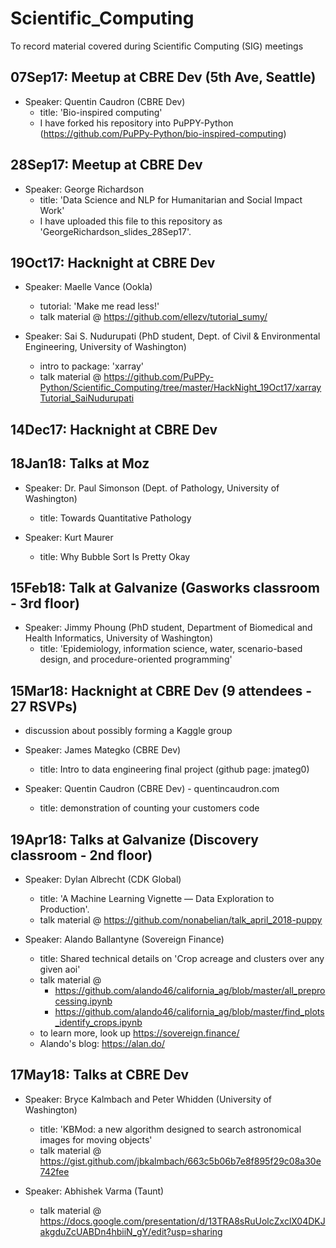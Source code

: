 # Scientific_Computing
To record material covered during Scientific Computing (SIG) meetings


## 07Sep17: Meetup at CBRE Dev (5th Ave, Seattle)
  - Speaker: Quentin Caudron (CBRE Dev)
      - title: 'Bio-inspired computing'
      - I have forked his repository into PuPPY-Python (https://github.com/PuPPy-Python/bio-inspired-computing)


## 28Sep17: Meetup at CBRE Dev
  - Speaker: George Richardson
      - title: 'Data Science and NLP for Humanitarian and Social Impact Work'
      - I have uploaded this file to this repository as 'GeorgeRichardson_slides_28Sep17'.


## 19Oct17: Hacknight at CBRE Dev
  - Speaker: Maelle Vance (Ookla)
       - tutorial: 'Make me read less!' 
       - talk material @ https://github.com/ellezv/tutorial_sumy/
  
  - Speaker: Sai S. Nudurupati (PhD student, Dept. of Civil & Environmental Engineering, University of Washington)
       - intro to package: 'xarray' 
       - talk material @ https://github.com/PuPPy-Python/Scientific_Computing/tree/master/HackNight_19Oct17/xarrayTutorial_SaiNudurupati


## 14Dec17: Hacknight at CBRE Dev
  

## 18Jan18: Talks at Moz
  - Speaker: Dr. Paul Simonson (Dept. of Pathology, University of Washington)
      - title: Towards Quantitative Pathology
      
  - Speaker: Kurt Maurer
      - title: Why Bubble Sort Is Pretty Okay
 
 
## 15Feb18: Talk at Galvanize (Gasworks classroom - 3rd floor)
   - Speaker: Jimmy Phoung (PhD student, Department of Biomedical and Health Informatics, University of Washington)
       - title:  'Epidemiology, information science, water, scenario-based design, and procedure-oriented programming'


## 15Mar18: Hacknight at CBRE Dev   (9 attendees - 27 RSVPs)
   - discussion about possibly forming a Kaggle group

   - Speaker: James Mategko (CBRE Dev)
        - title: Intro to data engineering final project (github page: jmateg0) 

   - Speaker: Quentin Caudron (CBRE Dev) - quentincaudron.com
        - title: demonstration of counting your customers code


## 19Apr18: Talks at Galvanize (Discovery classroom - 2nd floor)
   - Speaker: Dylan Albrecht (CDK Global)
        - title: 'A Machine Learning Vignette — Data Exploration to Production'.
        - talk material @ https://github.com/nonabelian/talk_april_2018-puppy
        
   - Speaker: Alando Ballantyne (Sovereign Finance)
        - title: Shared technical details on 'Crop acreage and clusters over any given aoi'
        - talk material @
             - https://github.com/alando46/california_ag/blob/master/all_preprocessing.ipynb
             - https://github.com/alando46/california_ag/blob/master/find_plots_identify_crops.ipynb
        - to learn more, look up https://sovereign.finance/
        - Alando's blog: https://alan.do/
## 17May18: Talks at CBRE Dev
   - Speaker: Bryce Kalmbach and Peter Whidden (University of Washington)
        - title: 'KBMod: a new algorithm designed to search astronomical images for moving objects'
        - talk material @ https://gist.github.com/jbkalmbach/663c5b06b7e8f895f29c08a30e742fee
   
   - Speaker: Abhishek Varma (Taunt)
        - talk material @ https://docs.google.com/presentation/d/13TRA8sRuUolcZxclX04DKJakgduZcUABDn4hbiiN_gY/edit?usp=sharing
